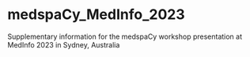 # medspaCy_MedInfo_2023
Supplementary information for the medspaCy workshop presentation at MedInfo 2023 in Sydney, Australia
